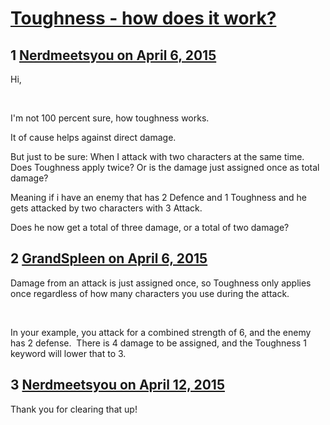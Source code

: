 # [Toughness - how does it work?](https://community.fantasyflightgames.com/topic/145433-toughness-how-does-it-work/)

## 1 [Nerdmeetsyou on April 6, 2015](https://community.fantasyflightgames.com/topic/145433-toughness-how-does-it-work/?do=findComment&comment=1529888)

Hi,

 

I'm not 100 percent sure, how toughness works.

It of cause helps against direct damage.

But just to be sure: When I attack with two characters at the same time. Does Toughness apply twice? Or is the damage just assigned once as total damage?

Meaning if i have an enemy that has 2 Defence and 1 Toughness and he gets attacked by two characters with 3 Attack.

Does he now get a total of three damage, or a total of two damage?

## 2 [GrandSpleen on April 6, 2015](https://community.fantasyflightgames.com/topic/145433-toughness-how-does-it-work/?do=findComment&comment=1530155)

Damage from an attack is just assigned once, so Toughness only applies once regardless of how many characters you use during the attack.

 

In your example, you attack for a combined strength of 6, and the enemy has 2 defense.  There is 4 damage to be assigned, and the Toughness 1 keyword will lower that to 3.

## 3 [Nerdmeetsyou on April 12, 2015](https://community.fantasyflightgames.com/topic/145433-toughness-how-does-it-work/?do=findComment&comment=1563396)

Thank you for clearing that up!

